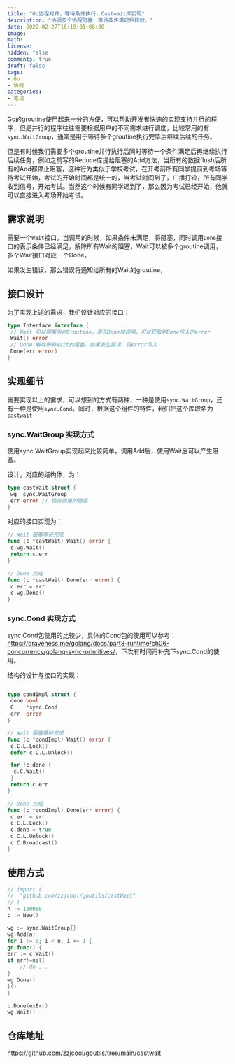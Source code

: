 ```yaml
---
title: "Go协程对齐，等待条件执行，Castwait库实现"
description: "协调多个协程阻塞，等待条件满足后释放。"
date: 2022-02-27T16:19:01+08:00
image: 
math: 
license: 
hidden: false
comments: true
draft: false
tags:
- Go
- 协程
categories:
- 笔记
---
```


Go的groutine使用起来十分的方便，可以帮助开发者快速的实现支持并行的程序，但是并行的程序往往需要根据用户的不同需求进行调度，比较常用的有`sync.WaitGroup`，通常是用于等待多个groutine执行完毕后继续后续的任务。

但是有时候我们需要多个groutine并行执行后同时等待一个条件满足后再继续执行后续任务，例如之前写的Reduce库提给阻塞的Add方法，当所有的数据flush后所有的Add都停止阻塞，这种行为类似于学校考试，在开考前所有同学提前到考场等待考试开始，考试的开始时间都是统一的，当考试时间到了，广播打铃，所有同学收到信号，开始考试。当然这个时候有同学迟到了，那么因为考试已经开始，他就可以直接进入考场开始考试。

## 需求说明

需要一个`Wait`接口，当调用的时候，如果条件未满足，将阻塞，同时调用`Done`接口的表示条件已经满足，解除所有Wait的阻塞，Wait可以被多个groutine调用，多个Wait接口对应一个Done。

如果发生错误，那么错误将通知给所有的Wait的groutine，

## 接口设计

为了实现上述的需求，我们设计对应的接口：

```go
type Interface interface {
 // Wait 可以阻塞当前Groutine，直到Done被调用，可以获取到Done传入的error
 Wait() error
 // Done 解除所有Wait的阻塞，如果发生错误，将error传入
 Done(err error)
}
```

## 实现细节

需要实现以上的需求，可以想到的方式有两种，一种是使用`sync.WaitGroup`，还有一种是使用`sync.Cond`。同时，根据这个组件的特性，我们把这个库取名为`castwait`

### sync.WaitGroup 实现方式

使用sync.WaitGroup实现起来比较简单，调用Add后，使用Wait后可以产生阻塞。

设计，对应的结构体，为：

```go
type castWait struct {
 wg  sync.WaitGroup
 err error // 保存调用的错误
}
```

对应的接口实现为：

```go
// Wait 阻塞等待完成
func (c *castWait) Wait() error {
 c.wg.Wait()
 return c.err
}

// Done 完成
func (c *castWait) Done(err error) {
 c.err = err
 c.wg.Done()
}
```

### sync.Cond 实现方式

sync.Cond包使用的比较少，具体的Cond包的使用可以参考：<https://draveness.me/golang/docs/part3-runtime/ch06-concurrency/golang-sync-primitives/>，下次有时间再补充下sync.Cond的使用。

结构的设计与接口的实现：

```go

type condImpl struct {
 done bool
 C    *sync.Cond
 err  error
}

// Wait 阻塞等待完成
func (c *condImpl) Wait() error {
 c.C.L.Lock()
 defer c.C.L.Unlock()

 for !c.done {
  c.C.Wait()
 }
 return c.err
}

// Done 完成
func (c *condImpl) Done(err error) {
 c.err = err
 c.C.L.Lock()
 c.done = true
 c.C.L.Unlock()
 c.C.Broadcast()
}

```

## 使用方式

```go
// import (
//  "github.com/zzjcool/goutils/castWait"
// )
n := 100000
c := New()

wg := sync.WaitGroup{}
wg.Add(n)
for i := 0; i < n; i += 1 {
go func() {
err := c.Wait()
if err!=nil{
    // do ...
}
wg.Done()
}()
}

c.Done(exErr)
wg.Wait()

```

## 仓库地址

<https://github.com/zzjcool/goutils/tree/main/castwait>
